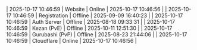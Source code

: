 | 2025-10-17 10:46:59 | Website | Online | 2025-10-17 10:46:56 |
| 2025-10-17 10:46:59 | Registration | Offline | 2025-09-09 16:40:23 |
| 2025-10-17 10:46:59 | Auth Server | Offline | 2025-08-18 09:33:31 |
| 2025-10-17 10:46:59 | Kezan (PvE) | Offline | 2025-10-11 12:51:30 |
| 2025-10-17 10:46:59 | Gurubashi (PvP) | Offline | 2025-08-23 21:44:06 |
| 2025-10-17 10:46:59 | Cloudflare | Online | 2025-10-17 10:46:56 |
